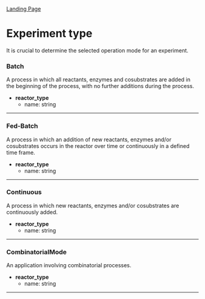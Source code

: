 [Landing Page](/Readme.md)

# Experiment type

It is crucial to determine the selected operation mode for an experiment.

### Batch

A process in which all reactants, enzymes and cosubstrates are added in the beginning of the process, with no further additions during the process.

- __reactor_type__
    - name: string

---

### Fed-Batch

A process in which an addition of new reactants, enzymes and/or cosubstrates occurs in the reactor over time or continuously in a defined time frame.

- __reactor_type__
    - name: string

---

### Continuous

A process in which new reactants, enzymes and/or cosubstrates are continuously added.

- __reactor_type__
    - name: string

---

### CombinatorialMode

An application involving combinatorial processes.

- __reactor_type__
    - name: string

---



